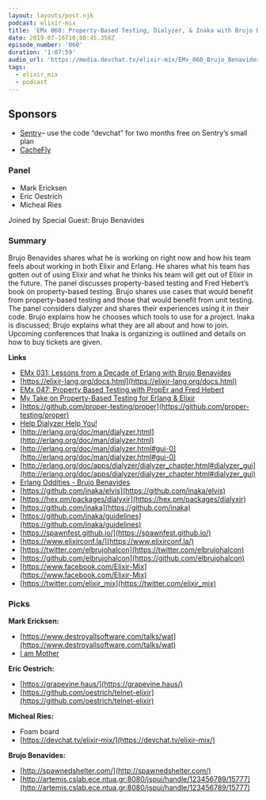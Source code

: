 ```yaml
---
layout: layouts/post.njk
podcast: elixir-mix
title: 'EMx 060: Property-Based Testing, Dialyzer, & Inaka with Brujo Benavides'
date: 2019-07-16T10:00:45.358Z
episode_number: '060'
duration: '1:07:59'
audio_url: 'https://media.devchat.tv/elixir-mix/EMx_060_Brujo_Benavides.mp3'
tags:
  - elixir_mix
  - podcast
---
```

## **Sponsors**



*   [Sentry](http://sentry.io/)– use the code “devchat” for two months free on Sentry’s small plan
*   [CacheFly](https://www.cachefly.com/)


### **Panel**



*   Mark Ericksen
*   Eric Oestrich
*   Micheal Ries

Joined by Special Guest: Brujo Benavides


### **Summary**

Brujo Benavides shares what he is working on right now and how his team feels about working in both Elixir and Erlang. He shares what his team has gotten out of using Elixir and what he thinks his team will get out of Elixir in the future. The panel discusses property-based testing and Fred Hebert’s book on property-based testing. Brujo shares use cases that would benefit from property-based testing and those that would benefit from unit testing. The panel considers dialyzer and shares their experiences using it in their code. Brujo explains how he chooses which tools to use for a project. Inaka is discussed; Brujo explains what they are all about and how to join. Upcoming conferences that Inaka is organizing is outlined and details on how to buy tickets are given.

**Links**



*   [EMx 031: Lessons from a Decade of Erlang with Brujo Benavides](https://dev.to/elixirmix/emx-031-lessons-from-a-decade-of-erlang-with-brujo-benavides) 
*   [https://elixir-lang.org/docs.html](https://elixir-lang.org/docs.html) 
*   [EMx 047: Property Based Testing with PropEr and Fred Hebert](https://devchat.tv/elixir-mix/emx-047-property-based-testing-with-proper-and-fred-hebert/)
*   [My Take on Property-Based Testing for Erlang & Elixir](https://medium.com/erlang-battleground/property-based-testing-erlang-elixir-de72ad24966b) 
*   [https://github.com/proper-testing/proper](https://github.com/proper-testing/proper) 
*   [Help Dialyzer Help You!](https://medium.com/erlang-battleground/help-dialyzer-help-you-94db66bfbc5a)
*   [http://erlang.org/doc/man/dialyzer.html](http://erlang.org/doc/man/dialyzer.html) 
*   [http://erlang.org/doc/man/dialyzer.html#gui-0](http://erlang.org/doc/man/dialyzer.html#gui-0) 
*   [http://erlang.org/doc/apps/dialyzer/dialyzer_chapter.html#dialyzer_gui](http://erlang.org/doc/apps/dialyzer/dialyzer_chapter.html#dialyzer_gui) 
*   [Erlang Oddities - Brujo Benavides](https://www.youtube.com/watch?v=soKTK6hK70s) 
*   [https://github.com/inaka/elvis](https://github.com/inaka/elvis) 
*   [https://hex.pm/packages/dialyxir](https://hex.pm/packages/dialyxir) 
*   [https://github.com/inaka](https://github.com/inaka) 
*   [https://github.com/inaka/guidelines](https://github.com/inaka/guidelines) 
*   [https://spawnfest.github.io/](https://spawnfest.github.io/) 
*   [https://www.elixirconf.la/](https://www.elixirconf.la/) 
*   [https://twitter.com/elbrujohalcon](https://twitter.com/elbrujohalcon) 
*   [https://github.com/elbrujohalcon](https://github.com/elbrujohalcon) 
*   [https://www.facebook.com/Elixir-Mix](https://www.facebook.com/Elixir-Mix)
*   [https://twitter.com/elixir_mix](https://twitter.com/elixir_mix)


### **Picks**

**Mark Ericksen:**



*   [https://www.destroyallsoftware.com/talks/wat](https://www.destroyallsoftware.com/talks/wat) 
*   [I am Mother](https://www.netflix.com/title/80227090) 

**Eric Oestrich:**



*   [https://grapevine.haus/](https://grapevine.haus/) 
*   [https://github.com/oestrich/telnet-elixir](https://github.com/oestrich/telnet-elixir) 

**Micheal Ries:**



*   Foam board
*   [https://devchat.tv/elixir-mix/](https://devchat.tv/elixir-mix/)

**Brujo Benavides:**



*   [http://spawnedshelter.com/](http://spawnedshelter.com/) 
*   [http://artemis.cslab.ece.ntua.gr:8080/jspui/handle/123456789/15777](http://artemis.cslab.ece.ntua.gr:8080/jspui/handle/123456789/15777) 
